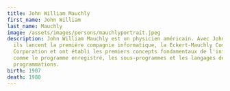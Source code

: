 ```yaml
---
title: John William Mauchly
first_name: John William
last_name: Mauchly
image: /assets/images/persons/mauchlyportrait.jpeg
description: John William Mauchly est un physicien américain. Avec John Eckert,
  ils lancent la première compagnie informatique, la Eckert-Mauchly Computer
  Corporation et ont établi les premiers concepts fondamentaux de l'informatique
  comme le programme enregistré, les sous-programmes et les langages de
  programmations.
birth: 1907
death: 1980
---
```

